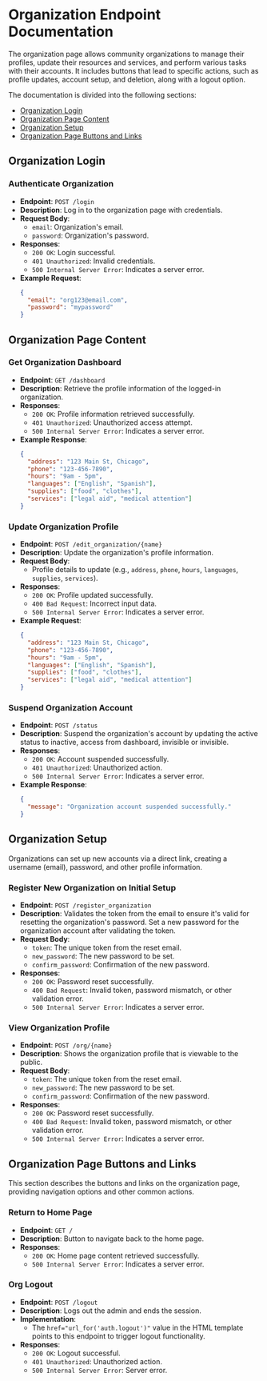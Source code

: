 # Organization Endpoint Documentation

The organization page allows community organizations to manage their profiles, update their resources and services, and perform various tasks with their accounts. It includes buttons that lead to specific actions, such as profile updates, account setup, and deletion, along with a logout option.

The documentation is divided into the following sections:
- [Organization Login](#organization-login)
- [Organization Page Content](#organization-page-content)
- [Organization Setup](#organization-setup)
- [Organization Page Buttons and Links](#organization-page-buttons-and-links)

## Organization Login
### Authenticate Organization
- **Endpoint**: `POST /login`
- **Description**: Log in to the organization page with credentials.
- **Request Body**:
  - `email`: Organization's email.
  - `password`: Organization's password.
- **Responses**:
  - `200 OK`: Login successful.
  - `401 Unauthorized`: Invalid credentials.
  - `500 Internal Server Error`: Indicates a server error.
- **Example Request**:
  ```json
  {
    "email": "org123@email.com",
    "password": "mypassword"
  }
  ```

## Organization Page Content
### Get Organization Dashboard
- **Endpoint**: `GET /dashboard`
- **Description**: Retrieve the profile information of the logged-in organization.
- **Responses**:
  - `200 OK`: Profile information retrieved successfully.
  - `401 Unauthorized`: Unauthorized access attempt.
  - `500 Internal Server Error`: Indicates a server error.
- **Example Response**:
  ```json
  {
    "address": "123 Main St, Chicago",
    "phone": "123-456-7890",
    "hours": "9am - 5pm",
    "languages": ["English", "Spanish"],
    "supplies": ["food", "clothes"],
    "services": ["legal aid", "medical attention"]
  }
  ```

### Update Organization Profile
- **Endpoint**: `POST /edit_organization/{name}`
- **Description**: Update the organization's profile information.
- **Request Body**:
  - Profile details to update (e.g., `address`, `phone`, `hours`, `languages`, `supplies`, `services`).
- **Responses**:
  - `200 OK`: Profile updated successfully.
  - `400 Bad Request`: Incorrect input data.
  - `500 Internal Server Error`: Indicates a server error.
- **Example Request**:
  ```json
  {
    "address": "123 Main St, Chicago",
    "phone": "123-456-7890",
    "hours": "9am - 5pm",
    "languages": ["English", "Spanish"],
    "supplies": ["food", "clothes"],
    "services": ["legal aid", "medical attention"]
  }
  ```

### Suspend Organization Account
- **Endpoint**: `POST /status`
- **Description**: Suspend the organization's account by updating the active status to inactive, access from dashboard, invisible or invisible.
- **Responses**:
  - `200 OK`: Account suspended successfully.
  - `401 Unauthorized`: Unauthorized action.
  - `500 Internal Server Error`: Indicates a server error.
- **Example Response**:
  ```json
  {
    "message": "Organization account suspended successfully."
  }
  ```

## Organization Setup
Organizations can set up new accounts via a direct link, creating a username (email), password, and other profile information.

### Register New Organization on Initial Setup
- **Endpoint**: `POST /register_organization`
- **Description**: Validates the token from the email to ensure it's valid for resetting the organization's password. Set a new password for the organization account after validating the token.
- **Request Body**:
  - `token`: The unique token from the reset email.
  - `new_password`: The new password to be set.
  - `confirm_password`: Confirmation of the new password.
- **Responses**:
  - `200 OK`: Password reset successfully.
  - `400 Bad Request`: Invalid token, password mismatch, or other validation error.
  - `500 Internal Server Error`: Indicates a server error.

### View Organization Profile
- **Endpoint**: `POST /org/{name}`
- **Description**: Shows the organization profile that is viewable to the public.
- **Request Body**:
  - `token`: The unique token from the reset email.
  - `new_password`: The new password to be set.
  - `confirm_password`: Confirmation of the new password.
- **Responses**:
  - `200 OK`: Password reset successfully.
  - `400 Bad Request`: Invalid token, password mismatch, or other validation error.
  - `500 Internal Server Error`: Indicates a server error.

## Organization Page Buttons and Links
This section describes the buttons and links on the organization page, providing navigation options and other common actions.

### Return to Home Page
- **Endpoint**: `GET /`
- **Description**: Button to navigate back to the home page.
- **Responses**:
  - `200 OK`: Home page content retrieved successfully.
  - `500 Internal Server Error`: Indicates a server error.

### Org Logout
- **Endpoint**: `POST /logout`
- **Description**: Logs out the admin and ends the session.
- **Implementation**:
  - The `href="url_for('auth.logout')"` value in the HTML template points to this endpoint to trigger logout functionality.
- **Responses**:
  - `200 OK`: Logout successful.
  - `401 Unauthorized`: Unauthorized action.
  - `500 Internal Server Error`: Server error.

